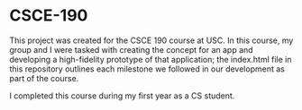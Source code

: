 # CSCE-190

This project was created for the CSCE 190 course at USC. In this course, my group and I were tasked with creating the concept for an app and developing a high-fidelity prototype of that application; the index.html file in this repository outlines each milestone we followed in our development as part of the course.

I completed this course during my first year as a CS student.
